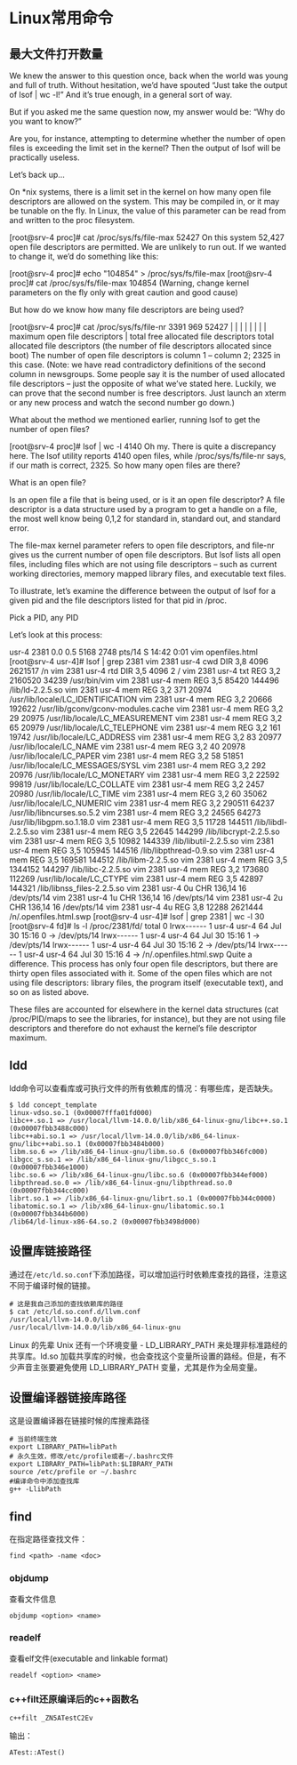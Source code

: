 <!--
 * @Author: jiyang Gui
 * @Date: 2022-04-10 19:58:28
 * @LastEditors: jiyang Gui
 * @LastEditTime: 2023-02-12 16:10:07
 * @Description: 
 * guijiyang@163.com
 * Copyright (c) 2022 by jiyang Gui/GuisGame, All Rights Reserved. 
-->

# Linux常用命令
## 最大文件打开数量
We knew the answer to this question once, back when the world was young and full of truth. Without hesitation, we’d have spouted “Just take the output of lsof | wc -l!” And it’s true enough, in a general sort of way.

But if you asked me the same question now, my answer would be: “Why do you want to know?”

Are you, for instance, attempting to determine whether the number of open files is exceeding the limit set in the kernel? Then the output of lsof will be practically useless.

Let’s back up…

On *nix systems, there is a limit set in the kernel on how many open file descriptors are allowed on the system. This may be compiled in, or it may be tunable on the fly. In Linux, the value of this parameter can be read from and written to the proc filesystem.

[root@srv-4 proc]# cat /proc/sys/fs/file-max 
52427
On this system 52,427 open file descriptors are permitted. We are unlikely to run out. If we wanted to change it, we’d do something like this:

[root@srv-4 proc]# echo "104854" > /proc/sys/fs/file-max 
[root@srv-4 proc]# cat /proc/sys/fs/file-max 
104854
(Warning, change kernel parameters on the fly only with great caution and good cause)

But how do we know how many file descriptors are being used?

[root@srv-4 proc]# cat /proc/sys/fs/file-nr
3391    969     52427
|	 |       |
|	 |       |
|        |       maximum open file descriptors
|        total free allocated file descriptors
total allocated file descriptors
(the number of file descriptors allocated since boot)
The number of open file descriptors is column 1 – column 2; 2325 in this case. (Note: we have read contradictory definitions of the second column in newsgroups. Some people say it is the number of used allocated file descriptors – just the opposite of what we’ve stated here. Luckily, we can prove that the second number is free descriptors. Just launch an xterm or any new process and watch the second number go down.)

What about the method we mentioned earlier, running lsof to get the number of open files?

[root@srv-4 proc]# lsof | wc -l
4140
Oh my. There is quite a discrepancy here. The lsof utility reports 4140 open files, while /proc/sys/fs/file-nr says, if our math is correct, 2325. So how many open files are there?

What is an open file?

Is an open file a file that is being used, or is it an open file descriptor? A file descriptor is a data structure used by a program to get a handle on a file, the most well know being 0,1,2 for standard in, standard out, and standard error.

The file-max kernel parameter refers to open file descriptors, and file-nr gives us the current number of open file descriptors. But lsof lists all open files, including files which are not using file descriptors – such as current working directories, memory mapped library files, and executable text files.

To illustrate, let’s examine the difference between the output of lsof for a given pid and the file descriptors listed for that pid in /proc.

Pick a PID, any PID

Let’s look at this process:

usr-4    2381  0.0  0.5  5168 2748 pts/14   S    14:42   0:01 vim openfiles.html
[root@srv-4 usr-4]# lsof | grep 2381
vim        2381 usr-4  cwd    DIR        3,8    4096   2621517 /n
vim        2381 usr-4  rtd    DIR        3,5    4096         2 /
vim        2381 usr-4  txt    REG        3,2 2160520     34239 /usr/bin/vim
vim        2381 usr-4  mem    REG        3,5   85420    144496 /lib/ld-2.2.5.so
vim        2381 usr-4  mem    REG        3,2     371     20974 /usr/lib/locale/LC_IDENTIFICATION
vim        2381 usr-4  mem    REG        3,2   20666    192622 /usr/lib/gconv/gconv-modules.cache
vim        2381 usr-4  mem    REG        3,2      29     20975 /usr/lib/locale/LC_MEASUREMENT
vim        2381 usr-4  mem    REG        3,2      65     20979 /usr/lib/locale/LC_TELEPHONE
vim        2381 usr-4  mem    REG        3,2     161     19742 /usr/lib/locale/LC_ADDRESS
vim        2381 usr-4  mem    REG        3,2      83     20977 /usr/lib/locale/LC_NAME
vim        2381 usr-4  mem    REG        3,2      40     20978 /usr/lib/locale/LC_PAPER
vim        2381 usr-4  mem    REG        3,2      58     51851 /usr/lib/locale/LC_MESSAGES/SYSL
vim        2381 usr-4  mem    REG        3,2     292     20976 /usr/lib/locale/LC_MONETARY
vim        2381 usr-4  mem    REG        3,2   22592     99819 /usr/lib/locale/LC_COLLATE
vim        2381 usr-4  mem    REG        3,2    2457     20980 /usr/lib/locale/LC_TIME
vim        2381 usr-4  mem    REG        3,2      60     35062 /usr/lib/locale/LC_NUMERIC
vim        2381 usr-4  mem    REG        3,2  290511     64237 /usr/lib/libncurses.so.5.2
vim        2381 usr-4  mem    REG        3,2   24565     64273 /usr/lib/libgpm.so.1.18.0
vim        2381 usr-4  mem    REG        3,5   11728    144511 /lib/libdl-2.2.5.so
vim        2381 usr-4  mem    REG        3,5   22645    144299 /lib/libcrypt-2.2.5.so
vim        2381 usr-4  mem    REG        3,5   10982    144339 /lib/libutil-2.2.5.so
vim        2381 usr-4  mem    REG        3,5  105945    144516 /lib/libpthread-0.9.so
vim        2381 usr-4  mem    REG        3,5  169581    144512 /lib/libm-2.2.5.so
vim        2381 usr-4  mem    REG        3,5 1344152    144297 /lib/libc-2.2.5.so
vim        2381 usr-4  mem    REG        3,2  173680    112269 /usr/lib/locale/LC_CTYPE
vim        2381 usr-4  mem    REG        3,5   42897    144321 /lib/libnss_files-2.2.5.so
vim        2381 usr-4    0u   CHR     136,14                16 /dev/pts/14
vim        2381 usr-4    1u   CHR     136,14                16 /dev/pts/14
vim        2381 usr-4    2u   CHR     136,14                16 /dev/pts/14
vim        2381 usr-4    4u   REG        3,8   12288   2621444 /n/.openfiles.html.swp
[root@srv-4 usr-4]# lsof | grep 2381 | wc -l
30
[root@srv-4 fd]# ls -l /proc/2381/fd/
total 0
lrwx------    1 usr-4   usr-4         64 Jul 30 15:16 0 -> /dev/pts/14
lrwx------    1 usr-4   usr-4         64 Jul 30 15:16 1 -> /dev/pts/14
lrwx------    1 usr-4   usr-4         64 Jul 30 15:16 2 -> /dev/pts/14
lrwx------    1 usr-4   usr-4         64 Jul 30 15:16 4 -> /n/.openfiles.html.swp
Quite a difference. This process has only four open file descriptors, but there are thirty open files associated with it. Some of the open files which are not using file descriptors: library files, the program itself (executable text), and so on as listed above.

These files are accounted for elsewhere in the kernel data structures (cat /proc/PID/maps to see the libraries, for instance), but they are not using file descriptors and therefore do not exhaust the kernel’s file descriptor maximum.

## ldd
ldd命令可以查看库或可执行文件的所有依赖库的情况：有哪些库，是否缺失。
```shell
$ ldd concept_template
linux-vdso.so.1 (0x00007fffa01fd000)
libc++.so.1 => /usr/local/llvm-14.0.0/lib/x86_64-linux-gnu/libc++.so.1 (0x00007fbb3488c000)
libc++abi.so.1 => /usr/local/llvm-14.0.0/lib/x86_64-linux-gnu/libc++abi.so.1 (0x00007fbb3484b000)
libm.so.6 => /lib/x86_64-linux-gnu/libm.so.6 (0x00007fbb346fc000)
libgcc_s.so.1 => /lib/x86_64-linux-gnu/libgcc_s.so.1 (0x00007fbb346e1000)
libc.so.6 => /lib/x86_64-linux-gnu/libc.so.6 (0x00007fbb344ef000)
libpthread.so.0 => /lib/x86_64-linux-gnu/libpthread.so.0 (0x00007fbb344cc000)
librt.so.1 => /lib/x86_64-linux-gnu/librt.so.1 (0x00007fbb344c0000)
libatomic.so.1 => /lib/x86_64-linux-gnu/libatomic.so.1 (0x00007fbb344b6000)
/lib64/ld-linux-x86-64.so.2 (0x00007fbb3498d000)

```
## 设置库链接路径
通过在`/etc/ld.so.conf`下添加路径，可以增加运行时依赖库查找的路径，注意这不同于编译时候的链接。
```shell
# 这是我自己添加的查找依赖库的路径
$ cat /etc/ld.so.conf.d/llvm.conf 
/usr/local/llvm-14.0.0/lib
/usr/local/llvm-14.0.0/lib/x86_64-linux-gnu
```
Linux 的先辈 Unix 还有一个环境变量 - LD_LIBRARY_PATH 来处理非标准路经的共享库。ld.so 加载共享库的时候，也会查找这个变量所设置的路经。但是，有不少声音主张要避免使用 LD_LIBRARY_PATH 变量，尤其是作为全局变量。
## 设置编译器链接库路径
这是设置编译器在链接时候的库搜素路径
```shell
# 当前终端生效
export LIBRARY_PATH=libPath
# 永久生效，修改/etc/profile或者~/.bashrc文件
export LIBRARY_PATH=libPath:$LIBRARY_PATH
source /etc/profile or ~/.bashrc
#编译命令中添加查找库
g++ -LlibPath
```

## find

在指定路径查找文件：
```shell
find <path> -name <doc>
```

### objdump

查看文件信息
```shell
objdump <option> <name>
```

### readelf
查看elf文件(executable and linkable format)

```shell
readelf <option> <name>
```

### c++filt还原编译后的c++函数名
```shell
c++filt _ZN5ATestC2Ev
```
输出：
```shell
ATest::ATest()
```